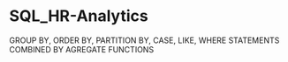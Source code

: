# SQL_HR-Analytics
GROUP BY, ORDER BY, PARTITION BY, CASE, LIKE, WHERE STATEMENTS COMBINED BY AGREGATE FUNCTIONS
